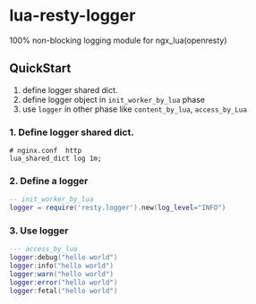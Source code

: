 # lua-resty-logger
100% non-blocking logging module for ngx_lua(openresty)

## QuickStart
1. define logger shared dict.
2. define logger object in `init_worker_by_lua` phase
3. use `logger` in other phase like `content_by_lua`, `access_by_Lua`
### 1. Define logger shared dict.
```nginx
# nginx.conf  http
lua_shared_dict log 1m;
```
### 2. Define a logger
```lua
-- init_worker_by_lua
logger = require('resty.logger').new(log_level="INFO")
```

### 3. Use logger
```lua
--- access_by_lua
logger:debug("hello world")
logger:info("hello world")
logger:warn("hello world")
logger:error("hello world")
logger:fetal("hello world")
```

